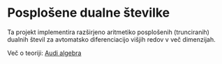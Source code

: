 # Posplošene dualne številke

Ta projekt implementira razširjeno aritmetiko posplošenih (trunciranih) dualnih števil za avtomatsko diferenciacijo višjih redov v več dimenzijah.

Več o teoriji: [Audi algebra](https://darioizzo.github.io/audi/theory_algebra.html)

